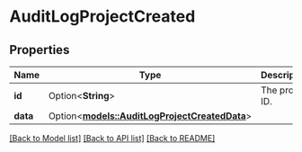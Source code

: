 # AuditLogProjectCreated

## Properties

Name | Type | Description | Notes
------------ | ------------- | ------------- | -------------
**id** | Option<**String**> | The project ID. | [optional]
**data** | Option<[**models::AuditLogProjectCreatedData**](AuditLog_project_created_data.md)> |  | [optional]

[[Back to Model list]](../README.md#documentation-for-models) [[Back to API list]](../README.md#documentation-for-api-endpoints) [[Back to README]](../README.md)


